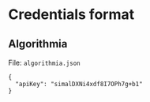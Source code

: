 # Credentials format

## Algorithmia

File: `algorithmia.json`

```
{
  "apiKey": "simalDXNi4xdf8I7OPh7g+b1"
}
```
